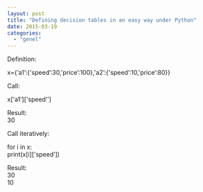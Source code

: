 ```yaml
---
layout: post
title: "Defining decision tables in an easy way under Python"
date: 2015-03-19
categories: 
  - "genel"
---
```


Definition:

x={‘a1’:{'speed’:30,'price’:100},'a2’:{'speed’:10,'price’:80}}

Call:

x\['a1’\]\['speed’’\]

Result:  
30

Call iteratively:

for i in x:  
print(x\[i\]\['speed’\])

Result:  
30  
10
